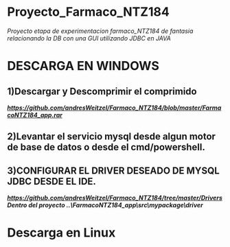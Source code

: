 # Proyecto_Farmaco_NTZ184
*Proyecto  etapa de experimentacion farmaco_NTZ184 de fantasia relacionando la DB con una GUI utilizando JDBC en JAVA*

# DESCARGA EN WINDOWS

## 1)Descargar y Descomprimir el comprimido
***https://github.com/andresWeitzel/Farmaco_NTZ184/blob/master/FarmacoNTZ184_app.rar***

## 2)Levantar el servicio mysql desde algun motor de base de datos o desde el cmd/powershell.

## 3)CONFIGURAR EL DRIVER DESEADO DE MYSQL JDBC DESDE EL IDE.
***https://github.com/andresWeitzel/Farmaco_NTZ184/tree/master/Drivers*** 
***Dentro del proyecto ..\FarmacoNTZ184_app\src\mypackage\driver***


# Descarga en Linux

